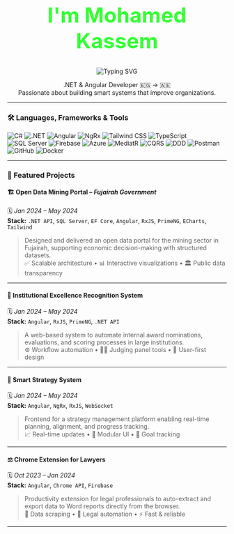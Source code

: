 <div align="center">
  <h1 style="font-size: 48px; color: #33FF33;">I'm Mohamed Kassem</h1>

  <img src="https://readme-typing-svg.herokuapp.com?font=JetBrains+Mono&size=24&duration=3000&color=33FF33&center=true&vCenter=true&width=600&lines=Full+Stack+.NET+Developer;.NET+Core+%7C+Angular+Specialist;Building+Scalable+Enterprise+Apps" alt="Typing SVG" />
</div>

<p align="center">
  .NET & Angular Developer 🇪🇬 → 🇦🇪<br/>
  Passionate about building smart systems that improve organizations.
</p>

---

### 🛠️ Languages, Frameworks & Tools

![C#](https://img.shields.io/badge/-C%23-239120?style=flat-square&logo=c-sharp&logoColor=white)
![.NET](https://img.shields.io/badge/-.NET-512BD4?style=flat-square&logo=dotnet&logoColor=white)
![Angular](https://img.shields.io/badge/-Angular-DD0031?style=flat-square&logo=angular&logoColor=white)
![NgRx](https://img.shields.io/badge/-NgRx-8A2BE2?style=flat-square&logo=redux&logoColor=white)
![Tailwind CSS](https://img.shields.io/badge/-Tailwind_CSS-06B6D4?style=flat-square&logo=tailwind-css&logoColor=white)
![TypeScript](https://img.shields.io/badge/-TypeScript-3178C6?style=flat-square&logo=typescript)
![SQL Server](https://img.shields.io/badge/-SQL%20Server-CC2927?style=flat-square&logo=microsoftsqlserver&logoColor=white)
![Firebase](https://img.shields.io/badge/-Firebase-FFCA28?style=flat-square&logo=firebase)
![Azure](https://img.shields.io/badge/-Azure-0078D4?style=flat-square&logo=microsoftazure&logoColor=white)
![MediatR](https://img.shields.io/badge/-MediatR-FF5733?style=flat-square)
![CQRS](https://img.shields.io/badge/-CQRS-blueviolet?style=flat-square)
![DDD](https://img.shields.io/badge/-DDD-darkgreen?style=flat-square)
![Postman](https://img.shields.io/badge/-Postman-FF6C37?style=flat-square&logo=postman)
![GitHub](https://img.shields.io/badge/-GitHub-181717?style=flat-square&logo=github)
![Docker](https://img.shields.io/badge/-Docker-2496ED?style=flat-square&logo=docker)

---

### 🚀 Featured Projects

#### 🏗️ Open Data Mining Portal – *Fujairah Government*
🗓️ *Jan 2024 – May 2024*  
**Stack:** `.NET API`, `SQL Server`, `EF Core`, `Angular`, `RxJS`, `PrimeNG`, `ECharts`, `Tailwind`  
> Designed and delivered an open data portal for the mining sector in Fujairah, supporting economic decision-making with structured datasets.  
✅ Scalable architecture • 📊 Interactive visualizations • 🏛️ Public data transparency

---

#### 🏅 Institutional Excellence Recognition System
🗓️ *Jan 2024 – May 2024*  
**Stack:** `Angular`, `RxJS`, `PrimeNG`, `.NET API`  
> A web-based system to automate internal award nominations, evaluations, and scoring processes in large institutions.  
⚙️ Workflow automation • 🧑‍⚖️ Judging panel tools • 🌟 User-first design

---

#### 🧠 Smart Strategy System
🗓️ *Jan 2024 – May 2024*  
**Stack:** `Angular`, `NgRx`, `RxJS`, `WebSocket`  
> Frontend for a strategy management platform enabling real-time planning, alignment, and progress tracking.  
📈 Real-time updates • 🧩 Modular UI • 🎯 Goal tracking

---

#### ⚖️ Chrome Extension for Lawyers
🗓️ *Oct 2023 – Jan 2024*  
**Stack:** `Angular`, `Chrome API`, `Firebase`  
> Productivity extension for legal professionals to auto-extract and export data to Word reports directly from the browser.  
📄 Data scraping • 🧠 Legal automation • ⚡ Fast & reliable

---
